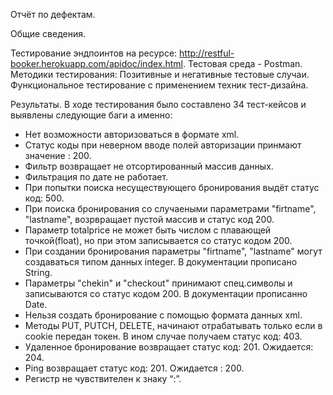 Отчёт по дефектам.

Общие сведения.

Тестирование эндпоинтов на ресурсе: http://restful-booker.herokuapp.com/apidoc/index.html. 
Тестовая среда - Postman.
Методики тестирования:  Позитивные и негативные тестовые случаи. Функциональное тестирование с применением техник тест-дизайна. 

Результаты.
В ходе тестирования было составлено 34 тест-кейсов и выявлены следующие баги а именно:
- Нет возможности авторизоваться в формате xml.
- Статус коды при неверном вводе полей авторизации принмают значение : 200.
- Фильтр возвращает не отсортированный массив данных.
- Фильтрация по дате не работает.
- При попытки поиска несуществующего бронирования выдёт статус код: 500.
- При поиска бронирования со случаеными параметрами "firtname", "lastname", возрвращает пустой массив и статус код 200.
- Параметр totalprice не может быть числом с плавающей точкой(float), но при этом записывается со статус кодом 200.
- При создании бронирования параметры "firtname", "lastname" могут создаваться типом данных integer. В документации прописано String. 
- Параметры "chekin" и "checkout" принимают спец.символы и записываются со статус кодом 200. В документации прописанно Date. 
- Нельзя создать бронирование с помощью формата данных xml.
- Методы PUT, PUTCH, DELETE, начинают отрабатывать только если в cookie передан токен. В ином случае получаем статус код: 403. 
- Удаленное бронирование возвращает статус код: 201. Ожидается: 204.
- Ping возвращает статус код: 201.  Ожидается : 200.
- Регистр не чувствителен к знаку “:”.

